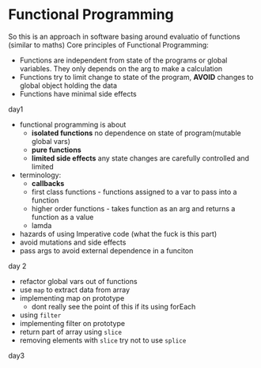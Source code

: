 # Functional Programming

So this is an approach in software basing around evaluatio of functions (similar to maths)
Core principles of Functional Programming:
- Functions are independent from state of the programs or global variables. They only depends on the arg to make a calculation
- Functions try to limit change to state of the program, **AVOID** changes to global object holding the data
- Functions have minimal side effects

day1
- functional programming is about
  - **isolated functions** no dependence on state of program(mutable global vars)
  - **pure functions**
  - **limited side effects** any state changes are carefully controlled and limited
- terminology: 
  - **callbacks**
  - first class functions - functions assigned to a var to pass into a function
  - higher order functions - takes function as an arg and returns a function as a value
  - lamda
- hazards of using Imperative code (what the fuck is this part)
- avoid mutations and side effects
- pass args to avoid external dependence in a funciton

day 2
- refactor global vars out of functions
- use `map` to extract data from array
- implementing map on prototype
  - dont really see the point of this if its using forEach
- using `filter`
- implementing filter on prototype
- return part of array using `slice`
- removing elements with `slice` try not to use `splice`

day3

